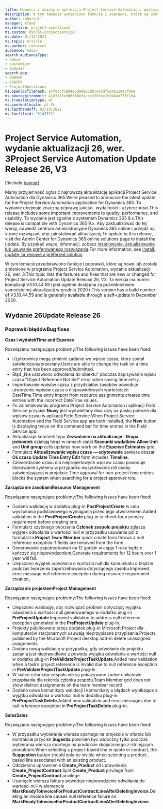 ```yaml
---
title: Nowości i zmiany w aplikacji Project Service Automation, wydanie aktualizacji 26, wer. 3
description: W tym temacie wymieniono funkcje i poprawki, które są dostępne w aktualizacji Project Service Automation, wydanie 26, wersja 3.
author: ruhercul
manager: kfend
ms.service: project-operations
ms.custom: dyn365-projectservice
ms.date: 01/12/2021
ms.topic: article
ms.author: ruhercul
audience: Admin
search.audienceType:
- admin
- customizer
- enduser
search.app:
- D365CE
- D365PS
- ProjectOperations
ms.openlocfilehash: 14fcccf5804e5da0926dbc69bdfa040229a7f068
ms.sourcegitcommit: 418fa1fe9d605b8faccc2d5dee1b04b4e753f194
ms.translationtype: HT
ms.contentlocale: pl-PL
ms.lasthandoff: 02/10/2021
ms.locfileid: "5143571"
---
```

# <a name="project-service-automation-update-release-26-v3"></a><span data-ttu-id="768b8-103">Project Service Automation, wydanie aktualizacji 26, wer. 3</span><span class="sxs-lookup"><span data-stu-id="768b8-103">Project Service Automation Update Release 26, V3</span></span>

[!include [banner](../includes/psa-now-project-operations.md)]

<span data-ttu-id="768b8-104">Mamy przyjemność ogłosić najnowszą aktualizację aplikacji Project Service Automation dla Dynamics 365.</span><span class="sxs-lookup"><span data-stu-id="768b8-104">We’re pleased to announce the latest update for the Project Service Automation application for Dynamics 365.</span></span> <span data-ttu-id="768b8-105">To wydanie obejmuje znaczną poprawę jakości, wydajności i użyteczności.</span><span class="sxs-lookup"><span data-stu-id="768b8-105">This release includes some important improvements to quality, performance, and usability.</span></span> <span data-ttu-id="768b8-106">To wydanie jest zgodne z systemem Dynamics 365 9.x.</span><span class="sxs-lookup"><span data-stu-id="768b8-106">This release is compatible with Dynamics 365 9.x.</span></span> <span data-ttu-id="768b8-107">Aby zaktualizować do tej wersji, odwiedź centrum administracyjne Dynamics 365 online i przejdź na stronę rozwiązań, aby zainstalować aktualizację.</span><span class="sxs-lookup"><span data-stu-id="768b8-107">To update to this release, visit the Admin Center for Dynamics 365 online solutions page to install the update.</span></span> <span data-ttu-id="768b8-108">By uzyskać więcej informacji, zobacz [Instalowanie, aktualizowanie lub usuwanie preferowanego rozwiązania](https://docs.microsoft.com/power-platform/admin/install-remove-preferred-solution).</span><span class="sxs-lookup"><span data-stu-id="768b8-108">For more information, see [Install, update, or remove a preferred solution](https://docs.microsoft.com/power-platform/admin/install-remove-preferred-solution).</span></span>

<span data-ttu-id="768b8-109">W tym temacie przedstawiono funkcje i poprawki, które są nowe lub zostały zmienione w programie Project Service Automation, wydanie aktualizacji 26, wer. 3.</span><span class="sxs-lookup"><span data-stu-id="768b8-109">This topic lists the features and fixes that are new or changed for Project Service Automation Update Release 26, V3.</span></span> <span data-ttu-id="768b8-110">Ta wersja ma numer kompilacji V3.10.44.59 i jest ogólnie dostępna za pośrednictwem samodzielnej aktualizacji w grudniu 2020 r.</span><span class="sxs-lookup"><span data-stu-id="768b8-110">This version has a build number of V3.10.44.59 and is generally available through a self-update in December 2020.</span></span>

## <a name="update-release-26"></a><span data-ttu-id="768b8-111">Wydanie 26</span><span class="sxs-lookup"><span data-stu-id="768b8-111">Update Release 26</span></span>

### <a name="bug-fixes"></a><span data-ttu-id="768b8-112">Poprawki błędów</span><span class="sxs-lookup"><span data-stu-id="768b8-112">Bug fixes</span></span>

<span data-ttu-id="768b8-113">**Czas i wydatek**</span><span class="sxs-lookup"><span data-stu-id="768b8-113">**Time and Expense**</span></span>

<span data-ttu-id="768b8-114">Rozwiązano następujące problemy:</span><span class="sxs-lookup"><span data-stu-id="768b8-114">The following issues have been fixed:</span></span>

- <span data-ttu-id="768b8-115">Użytkownicy mogą zmienić zadanie we wpisie czasu, który został zatwierdzony/przesłany.</span><span class="sxs-lookup"><span data-stu-id="768b8-115">Users are able to change the task on a time entry that has been approved/submitted.</span></span>
- <span data-ttu-id="768b8-116">Błąd „Nie ustawiono odwołania do obiektu” podczas zapisywania wpisu czasu.</span><span class="sxs-lookup"><span data-stu-id="768b8-116">"Object Reference Not Set" error when saving time entry.</span></span>
- <span data-ttu-id="768b8-117">Importowanie wpisów czasu z przydziałów zasobów powoduje utworzenie wpisów czasu o nieprawidłowych wartościach DateTime.</span><span class="sxs-lookup"><span data-stu-id="768b8-117">Time entry import from resource assignments creates time entries with the incorrect DateTime values.</span></span>
- <span data-ttu-id="768b8-118">Po zainstalowaniu programu Project Service Automation i aplikacji Field Service przycisk **Nowy** jest wyświetlany dwa razy na pasku poleceń dla wpisów czasu w aplikacji Field Service.</span><span class="sxs-lookup"><span data-stu-id="768b8-118">When Project Service Automation and the Field Service app are both installed, the **New** button is displaying twice on the command bar for time entries in the Field Service app.</span></span>
- <span data-ttu-id="768b8-119">Aktualizacje komórek typu **Zezwalanie na aktualizacje** i **Grupa jednostek** działają teraz w ramach siatki **Szacunki wydatków**.</span><span class="sxs-lookup"><span data-stu-id="768b8-119">**Allow Unit** and **Unit group** cells updates now work on the **Expense Estimates** grid.</span></span>
- <span data-ttu-id="768b8-120">Formularz **Aktualizowanie wpisu czasu — edytowanie** zawiera obszar **Oś czasu**.</span><span class="sxs-lookup"><span data-stu-id="768b8-120">**Update Time Entry Edit** form includes **Timeline**.</span></span>
- <span data-ttu-id="768b8-121">Zatwierdzanie czasu dla nieprojektowych wpisów czasu powoduje blokowanie systemu w przypadku wyszukiwania roli osoby zatwierdzającej w projekcie.</span><span class="sxs-lookup"><span data-stu-id="768b8-121">Time approval for non-project time entries blocks the system when searching for a project approver role.</span></span>

<span data-ttu-id="768b8-122">**Zarządzanie zasobami**</span><span class="sxs-lookup"><span data-stu-id="768b8-122">**Resource Management**</span></span>

<span data-ttu-id="768b8-123">Rozwiązano następujące problemy:</span><span class="sxs-lookup"><span data-stu-id="768b8-123">The following issues have been fixed:</span></span>

- <span data-ttu-id="768b8-124">Dodano walidację w dodatku plug-in **PostProjectCreate** w celu wyszukania podstawowego wymagania przed jego utworzeniem.</span><span class="sxs-lookup"><span data-stu-id="768b8-124">Added validation in the **PostProjectCreate** plug-in to check for a primary requirement before creating one.</span></span>
- <span data-ttu-id="768b8-125">Formularz szybkiego tworzenia **Członek zespołu projektu** zgłasza wyjątek odwołania o wartości null w przypadku usuwania pól z formularza.</span><span class="sxs-lookup"><span data-stu-id="768b8-125">**Project Team Member** quick create form throws a null reference exception if fields are removed from the form.</span></span>
- <span data-ttu-id="768b8-126">Generowanie zapotrzebowań na 12 godzin w ciągu 1 roku będzie kończyć się niepowodzeniem.</span><span class="sxs-lookup"><span data-stu-id="768b8-126">Generate requirements for 12 hours over 1 year will fail.</span></span>
- <span data-ttu-id="768b8-127">Ulepszono wyjątek odwołania o wartości null dla komunikatu o błędzie podczas tworzenia zapotrzebowania dotyczącego zasobu.</span><span class="sxs-lookup"><span data-stu-id="768b8-127">Improved error message null reference exception during resource requirement creation.</span></span>

<span data-ttu-id="768b8-128">**Zarządzanie projektem**</span><span class="sxs-lookup"><span data-stu-id="768b8-128">**Project Management**</span></span>

<span data-ttu-id="768b8-129">Rozwiązano następujące problemy:</span><span class="sxs-lookup"><span data-stu-id="768b8-129">The following issues have been fixed:</span></span>

- <span data-ttu-id="768b8-130">Ulepszono walidację, aby rozwiązać problem dotyczący wyjątku odwołania o wartości null generowanego w dodatku plug-in **PreProjectUpdate**.</span><span class="sxs-lookup"><span data-stu-id="768b8-130">Improved validation to address null reference exception generated in the **PreProjectUpdate** plug-in.</span></span>
- <span data-ttu-id="768b8-131">Projekty publikowane przez dodatek plug-in Microsoft Project dla komputerów stacjonarnych usuwają nieprzypisane przypisania.</span><span class="sxs-lookup"><span data-stu-id="768b8-131">Projects published by the Microsoft Project desktop add-in delete unassigned assignments.</span></span>
- <span data-ttu-id="768b8-132">Dodano nową walidację w przypadku, gdy odwołanie do projektu zadania jest nieprawidłowe z powodu wyjątku odwołania o wartości null w dodatku plug-in **PreValidateProjectTaskUpdate**.</span><span class="sxs-lookup"><span data-stu-id="768b8-132">Added new validation when a task’s project reference is invalid due to null reference exception in **PreValidateProjectTaskUpdate** plug-in.</span></span>
- <span data-ttu-id="768b8-133">W siatce członków zespołu nie są pokazywane żadne unikatowe przypisania dla rekordu członka zespołu.</span><span class="sxs-lookup"><span data-stu-id="768b8-133">Team Member grid does not show distinct assignments on the team member record.</span></span>
- <span data-ttu-id="768b8-134">Dodano nowe komunikaty walidacji i komunikaty o błędach wynikające z wyjątku odwołania o wartości null w dodatku plug-in **PreProjectTaskDelete**.</span><span class="sxs-lookup"><span data-stu-id="768b8-134">Added new validation and error messages due to null reference exception in **PreProjectTaskDelete** plug-in.</span></span>

<span data-ttu-id="768b8-135">**Sales**</span><span class="sxs-lookup"><span data-stu-id="768b8-135">**Sales**</span></span>

<span data-ttu-id="768b8-136">Rozwiązano następujące problemy:</span><span class="sxs-lookup"><span data-stu-id="768b8-136">The following issues have been fixed:</span></span>

- <span data-ttu-id="768b8-137">W przypadku wybierania wiersza opartego na projekcie w ofercie lub kontrakcie przycisk **Sugestia** powinien być widoczny tylko podczas wybierania wiersza opartego na produkcie skojarzonego z istniejącym produktem.</span><span class="sxs-lookup"><span data-stu-id="768b8-137">When selecting a project-based line in quote or contract, the **Suggestion** button should only be visible when selecting a product-based line associated with an existing product.</span></span>
- <span data-ttu-id="768b8-138">Oddzielono uprawnienie **Create_Product** od uprawnienia **Create_ProjectContract**.</span><span class="sxs-lookup"><span data-stu-id="768b8-138">Split **Create_Product** privilege from **Create_ProjectContract** privilege.</span></span>
- <span data-ttu-id="768b8-139">Usunięcie wiersza faktury powoduje niepowodzenie odwołania do wartości null w elemencie **MarkReadyToInvoiceForProductContractLineAfterDeletingInvoice**.</span><span class="sxs-lookup"><span data-stu-id="768b8-139">Deleting an invoice line causes null reference failure on **MarkReadyToInvoiceForProductContractLineAfterDeletingInvoice**.</span></span>
